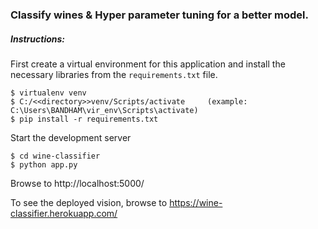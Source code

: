 ### Classify wines & Hyper parameter tuning for a better model.

##### Instructions:
First create a virtual environment for this application and install
the necessary libraries from the `requirements.txt` file.
```
$ virtualenv venv
$ C:/<<directory>>venv/Scripts/activate		(example: C:\Users\BANDHAM\vir_env\Scripts\activate)
$ pip install -r requirements.txt
```
Start the development server
```
$ cd wine-classifier
$ python app.py
```
Browse to http://localhost:5000/

To see the deployed vision, browse to https://wine-classifier.herokuapp.com/